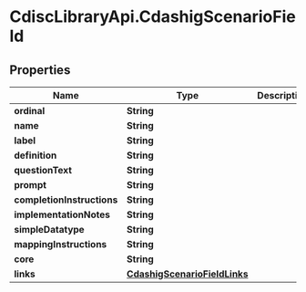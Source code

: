 # CdiscLibraryApi.CdashigScenarioField

## Properties

Name | Type | Description | Notes
------------ | ------------- | ------------- | -------------
**ordinal** | **String** |  | [optional] 
**name** | **String** |  | [optional] 
**label** | **String** |  | [optional] 
**definition** | **String** |  | [optional] 
**questionText** | **String** |  | [optional] 
**prompt** | **String** |  | [optional] 
**completionInstructions** | **String** |  | [optional] 
**implementationNotes** | **String** |  | [optional] 
**simpleDatatype** | **String** |  | [optional] 
**mappingInstructions** | **String** |  | [optional] 
**core** | **String** |  | [optional] 
**links** | [**CdashigScenarioFieldLinks**](CdashigScenarioFieldLinks.md) |  | [optional] 


